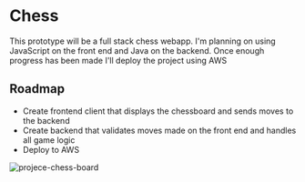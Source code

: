 # Chess

This prototype will be a full stack chess webapp.
I'm planning on using JavaScript on the front end and Java on the backend. Once enough progress has been made I'll deploy the project using AWS

## Roadmap

- Create frontend client that displays the chessboard and sends moves to the backend
- Create backend that validates moves made on the front end and handles all game logic
- Deploy to AWS

![projece-chess-board](https://user-images.githubusercontent.com/47068005/206881526-9416777e-fd16-485d-8f37-bdb3fd8e6584.png)
